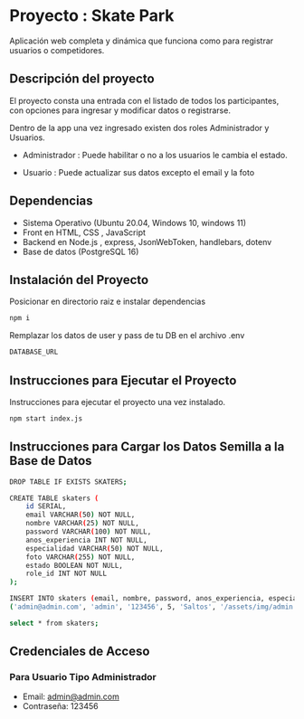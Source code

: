 # Proyecto : Skate Park

Aplicación web completa y dinámica que
funciona como para registrar usuarios o competidores.

## Descripción del proyecto

El proyecto consta una entrada con el listado de todos los participantes, con opciones para ingresar y modificar datos o registrarse.

Dentro de la app una vez ingresado existen dos roles Administrador y Usuarios.

- Administrador :
Puede habilitar o no a los usuarios le cambia el estado.

- Usuario : Puede actualizar sus datos excepto el email y la foto


## Dependencias


- Sistema Operativo (Ubuntu 20.04, Windows 10, windows 11)
- Front en HTML, CSS , JavaScript 
- Backend en Node.js , express, JsonWebToken, handlebars, dotenv
- Base de datos (PostgreSQL 16)


## Instalación del Proyecto

Posicionar en directorio raiz e instalar dependencias

```bash
npm i
```
Remplazar los datos de user y pass de tu DB en el archivo .env

```bash
DATABASE_URL
```


## Instrucciones para Ejecutar el Proyecto

Instrucciones para ejecutar el proyecto una vez instalado.

```bash
npm start index.js
```

## Instrucciones para Cargar los Datos Semilla a la Base de Datos


```bash
DROP TABLE IF EXISTS SKATERS;

CREATE TABLE skaters (
	id SERIAL,
	email VARCHAR(50) NOT NULL,
	nombre VARCHAR(25) NOT NULL,
	password VARCHAR(100) NOT NULL,
	anos_experiencia INT NOT NULL,
	especialidad VARCHAR(50) NOT NULL,
	foto VARCHAR(255) NOT NULL,
	estado BOOLEAN NOT NULL,
	role_id INT NOT NULL
);

INSERT INTO skaters (email, nombre, password, anos_experiencia, especialidad, foto, estado,role_id) VALUES
('admin@admin.com', 'admin', '123456', 5, 'Saltos', '/assets/img/admin.jpg', TRUE,1);

select * from skaters;
```


## Credenciales de Acceso

### Para Usuario Tipo Administrador

- Email: admin@admin.com
- Contraseña: 123456

